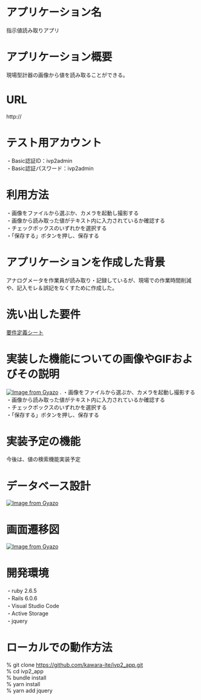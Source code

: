 # アプリケーション名
指示値読み取りアプリ

# アプリケーション概要
現場型計器の画像から値を読み取ることができる。

# URL
http://

# テスト用アカウント
・Basic認証ID：ivp2admin  
・Basic認証パスワード：ivp2admin

# 利用方法
・画像をファイルから選ぶか、カメラを起動し撮影する  
・画像から読み取った値がテキスト内に入力されているか確認する  
・チェックボックスのいずれかを選択する  
・「保存する」ボタンを押し、保存する

# アプリケーションを作成した背景
アナログメータを作業員が読み取り・記録しているが、現場での作業時間削減や、記入モレ＆誤記をなくすために作成した。  

# 洗い出した要件
[要件定義シート](https://docs.google.com/spreadsheets/d/1OfVnfMn3xicJdfNOWnvwagiJ2g-e1j8dqMf1R05AAqk/edit#gid=982722306)

# 実装した機能についての画像やGIFおよびその説明
[![Image from Gyazo](https://i.gyazo.com/b54d98b0b6b4cdd3c1926a8ed94cd598.png)](https://gyazo.com/b54d98b0b6b4cdd3c1926a8ed94cd598) . 
・画像をファイルから選ぶか、カメラを起動し撮影する  
・画像から読み取った値がテキスト内に入力されているか確認する  
・チェックボックスのいずれかを選択する  
・「保存する」ボタンを押し、保存する

# 実装予定の機能
今後は、値の検索機能実装予定

# データベース設計
[![Image from Gyazo](https://i.gyazo.com/664ab9cf3a9b03764fc8711ae2860075.png)](https://gyazo.com/664ab9cf3a9b03764fc8711ae2860075)

# 画面遷移図
[![Image from Gyazo](https://i.gyazo.com/26746cc40fdb6d564239c0a5413595ff.png)](https://gyazo.com/26746cc40fdb6d564239c0a5413595ff)

# 開発環境
・ruby 2.6.5  
・Rails 6.0.6  
・Visual Studio Code  
・Active Storage  
・jquery  

# ローカルでの動作方法
% git clone https://github.com/kawara-ite/ivp2_app.git  
% cd ivp2_app  
% bundle install  
% yarn install  
% yarn add jquery